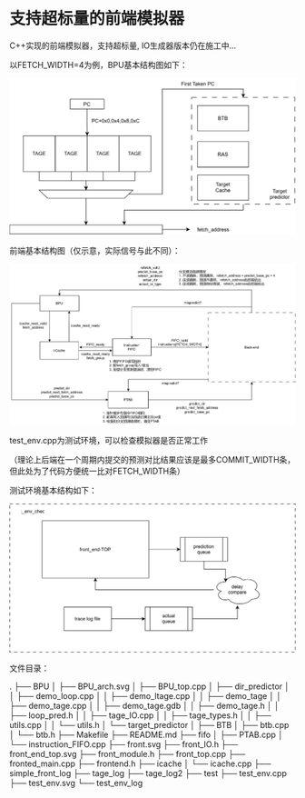 # 支持超标量的前端模拟器

C++实现的前端模拟器，支持超标量, IO生成器版本仍在施工中...

以FETCH_WIDTH=4为例，BPU基本结构图如下：

![BPU-top-arch](https://github.com/WattskiTian/C_tage-tage_IO/blob/master/BPU_arch.svg)

前端基本结构图（仅示意，实际信号与此不同）：

![front-end-top-arch](https://github.com/WattskiTian/C_tage-tage_IO/blob/master/front_end_top.svg)

test_env.cpp为测试环境，可以检查模拟器是否正常工作

（理论上后端在一个周期内提交的预测对比结果应该是最多COMMIT_WIDTH条，但此处为了代码方便统一比对FETCH_WIDTH条）

测试环境基本结构如下：

![test-env-arch](https://github.com/WattskiTian/C_tage-tage_IO/blob/master/test_env.svg)

文件目录：

.
├── BPU
│   ├── BPU_arch.svg
│   ├── BPU_top.cpp
│   ├── dir_predictor
│   │   ├── demo_loop.cpp
│   │   ├── demo_ltage.cpp
│   │   ├── demo_tage
│   │   ├── demo_tage.cpp
│   │   ├── demo_tage.gdb
│   │   ├── demo_tage.h
│   │   ├── loop_pred.h
│   │   ├── tage_IO.cpp
│   │   ├── tage_types.h
│   │   ├── utils.cpp
│   │   └── utils.h
│   └── target_predictor
│       ├── BTB
│       ├── btb.cpp
│       └── btb.h
├── Makefile
├── README.md
├── fifo
│   ├── PTAB.cpp
│   └── instruction_FIFO.cpp
├── front.svg
├── front_IO.h
├── front_end_top.svg
├── front_module.h
├── front_top.cpp
├── fronted_main.cpp
├── frontend.h
├── icache
│   └── icache.cpp
├── simple_front_log
├── tage_log
├── tage_log2
├── test
├── test_env.cpp
├── test_env.svg
└── test_env_log